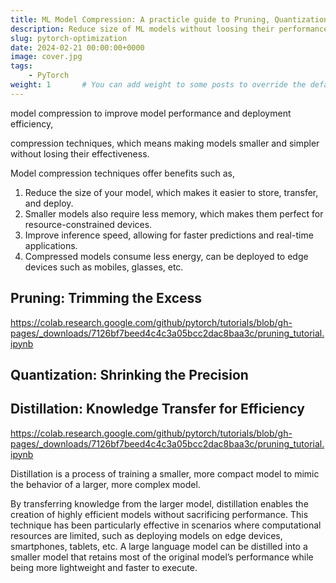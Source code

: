 ```yaml
---
title: ML Model Compression: A practicle guide to Pruning, Quantization and Distillation
description: Reduce size of ML models without loosing their performance and efficiency and improving inferences speed usng techniques such as Pruning, Quantization and Distillation.
slug: pytorch-optimization
date: 2024-02-21 00:00:00+0000
image: cover.jpg
tags:
    - PyTorch
weight: 1       # You can add weight to some posts to override the default sorting (date descending)
---
```


model compression to improve model performance and deployment efficiency,

compression techniques, which means making models smaller and simpler without losing their effectiveness.

Model compression techniques offer benefits such as,

1. Reduce the size of your model, which makes it easier to store, transfer, and deploy.
2. Smaller models also require less memory, which makes them perfect for resource-constrained devices. 
3. Improve inference speed, allowing for faster predictions and real-time applications.
4. Compressed models consume less energy, can be deployed to edge devices such as mobiles, glasses, etc.


## Pruning: Trimming the Excess

https://colab.research.google.com/github/pytorch/tutorials/blob/gh-pages/_downloads/7126bf7beed4c4c3a05bcc2dac8baa3c/pruning_tutorial.ipynb

## Quantization: Shrinking the Precision


## Distillation: Knowledge Transfer for Efficiency

https://colab.research.google.com/github/pytorch/tutorials/blob/gh-pages/_downloads/7126bf7beed4c4c3a05bcc2dac8baa3c/pruning_tutorial.ipynb

Distillation is a process of training a smaller, more compact model to mimic the behavior of a larger, more complex model. 

By transferring knowledge from the larger model, distillation enables the creation of highly efficient models without sacrificing performance. This technique has been particularly effective in scenarios where computational resources are limited, such as deploying models on edge devices, smartphones, tablets, etc. A large language model can be distilled into a smaller model that retains most of the original model’s performance while being more lightweight and faster to execute.
